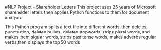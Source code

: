 #NLP Project - Shareholder Letters
This project uses 25 years of Microsoft shareholder letters then applies Python functions to them for document analysis. 

This Python program splits a text file into different words, then deletes, punctuation, deletes bullets, deletes stopwords, strips plural words,
and makes them sigular words, strips past tense words, makes adverbs regular verbs,then displays the top 50 words
